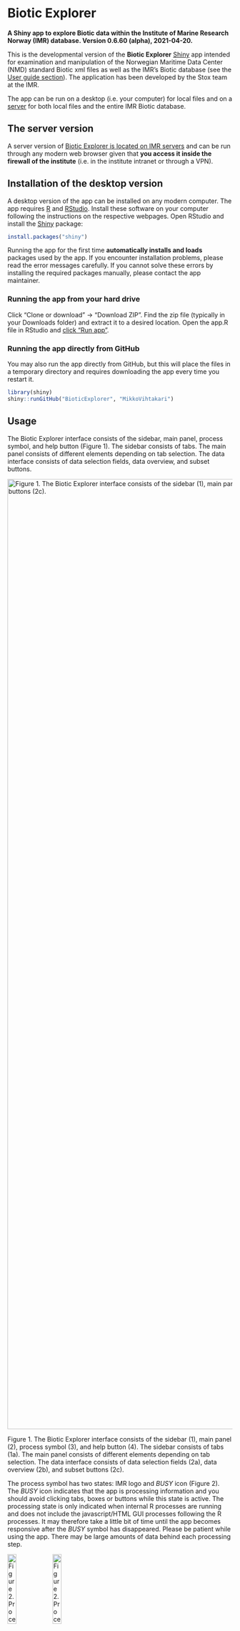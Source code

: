
# Biotic Explorer

**A Shiny app to explore Biotic data within the Institute of Marine
Research Norway (IMR) database. Version 0.6.60 (alpha), 2021-04-20.**

This is the developmental version of the **Biotic Explorer**
[Shiny](https://shiny.rstudio.com/) app intended for examination and
manipulation of the Norwegian Maritime Data Center (NMD) standard Biotic
xml files as well as the IMR’s Biotic database (see the [User guide
section](#usage)). The application has been developed by the Stox team
at the IMR.

<!-- The official, stable, version of the app can be found from their [GitHub site](https://github.com/StoXProject).  -->

The app can be run on a desktop (i.e. your computer) for local files and
on a [server](http://astarte.imr.no/shiny) for both local files and the
entire IMR Biotic database.

## The server version

A server version of [Biotic Explorer is located on IMR
servers](http://astarte.imr.no/shiny/) and can be run through any modern
web browser given that **you access it inside the firewall of the
institute** (i.e. in the institute intranet or through a VPN).

## Installation of the desktop version

A desktop version of the app can be installed on any modern computer.
The app requires [R](https://www.r-project.org/) and
[RStudio](https://www.rstudio.com/). Install these software on your
computer following the instructions on the respective webpages. Open
RStudio and install the [Shiny](https://shiny.rstudio.com/) package:

``` r
install.packages("shiny")
```

Running the app for the first time **automatically installs and loads**
packages used by the app. If you encounter installation problems, please
read the error messages carefully. If you cannot solve these errors by
installing the required packages manually, please contact the app
maintainer.

### Running the app from your hard drive

Click “Clone or download” -&gt; “Download ZIP”. Find the zip file
(typically in your Downloads folder) and extract it to a desired
location. Open the app.R file in RStudio and [click “Run
app”](https://shiny.rstudio.com/tutorial/written-tutorial/lesson1/).

### Running the app directly from GitHub

You may also run the app directly from GitHub, but this will place the
files in a temporary directory and requires downloading the app every
time you restart it.

``` r
library(shiny)
shiny::runGitHub("BioticExplorer", "MikkoVihtakari")
```

## Usage

The Biotic Explorer interface consists of the sidebar, main panel,
process symbol, and help button (Figure 1). The sidebar consists of
tabs. The main panel consists of different elements depending on tab
selection. The data interface consists of data selection fields, data
overview, and subset buttons.

<div class="figure">

<img src="man/figures/README-interface.png" alt="Figure 1. The Biotic Explorer interface consists of the sidebar (1), main panel (2), process symbol (3), and help button (4). The sidebar consists of tabs (1a). The main panel consists of different elements depending on tab selection. The data interface consists of data selection fields (2a), data overview (2b), and subset buttons (2c)." width="2127" />
<p class="caption">
Figure 1. The Biotic Explorer interface consists of the sidebar (1),
main panel (2), process symbol (3), and help button (4). The sidebar
consists of tabs (1a). The main panel consists of different elements
depending on tab selection. The data interface consists of data
selection fields (2a), data overview (2b), and subset buttons (2c).
</p>

</div>

The process symbol has two states: IMR logo and *BUSY* icon (Figure 2).
The *BUSY* icon indicates that the app is processing information and you
should avoid clicking tabs, boxes or buttons while this state is active.
The processing state is only indicated when internal R processes are
running and does not include the javascript/HTML GUI processes following
the R processes. It may therefore take a little bit of time until the
app becomes responsive after the *BUSY* symbol has disappeared. Please
be patient while using the app. There may be large amounts of data
behind each processing step.

<div class="figure">

<img src="www/logo.png" alt="Figure 2. Process symbol states. The app is ready to receive orders when the IMR logo is shown (left). The app is busy when the BUSY icon is shown (right). Avoid clicking anything while the app is busy." width="20%" /><img src="www/logo_bw.png" alt="Figure 2. Process symbol states. The app is ready to receive orders when the IMR logo is shown (left). The app is busy when the BUSY icon is shown (right). Avoid clicking anything while the app is busy." width="20%" />
<p class="caption">
Figure 2. Process symbol states. The app is ready to receive orders when
the IMR logo is shown (left). The app is busy when the BUSY icon is
shown (right). Avoid clicking anything while the app is busy.
</p>

</div>

### Read data

#### Download data from the database

Click ‘Load data & filter -&gt; From the database’. Select the desired
data and click ‘Send inquiry’. The ‘BUSY’ symbol on the left top corner
will disappear when the operation is done. This may take time depending
on the size of the selected dataset. You will get an overview of
selected data and positions on the right. You can now further limit the
dataset using the ‘Subset’ button and reset the data selection using the
‘Reset’ button.

#### Read NMD Biotic xml files

Click ‘Load data & filter -&gt; From files -&gt; Browse..’ and select
one or multiple .xml files from your computer. An overview of data and
sampling station locations will be shown below. Use the ‘Filter data by’
options to select data you want to keep. Click the ‘Subset’ button once
you are ready and see how the overview will change based on the
information you selected. The ‘Reset’ button will reset the selection

#### Resume a previous session

Click ‘Load data & filter -&gt; From files -&gt; Browse..’ and open an
.rds file saved using the app (see ‘Download’). You can now continue
working on data from an earlier Biotic Explorer session.

### Examine data

#### Cruise overview data

Click the ‘Cruise overview’ tab to see all cruises in the dataset. These
data comprise of the ‘mission’ element in NMD Biotic files.

#### Station data

The ‘Overview’ tab lists selected plots to establish an overview of the
‘fishstation’ and ‘catchsample’ elements in NMD Biotic files. ‘Map of
catches’ tab shows a location overview of catches and the ‘Examine data’
the data in a tabular form.

#### Individual data

The ‘Overview’ tab shows a general overview of the ‘individual’ and
‘agedetermination’ elements in NMD Biotic files. The ‘Species plots’ tab
can be used to generate plots describing basic life-history parameters
of a species with sufficient data and the ‘Examine data’ tab shows the
data in a tabular form.

### Download

#### Export data

Data from a Biotic Explorer session can be downloaded using the
‘Download -&gt; Data’ tab. If you want to reopen the data in Biotic
Explorer or open the data in R, use the ‘R’ option without changing
‘Data to download’ options. This will save the data as an .rds file,
which can be opened using the
[readRDS](https://stat.ethz.ch/R-manual/R-devel/library/base/html/readRDS.html)
function in R and reopened using Biotic Explorer. Data can also be
downloaded as .zip compressed .csv files or as an Excel file. The data
are automatically placed to tabs in Excel files.

#### Export figures

You can select which Biotic Explorer figures to download and in which
format using the ‘Download -&gt; Figures’ tab. If you want to modify the
figures beyond the options given in the app, you may download Biotic
Explorernd modify the figure functions listed under
‘R/figure\_functions.R’.

## Contributions and contact information

Any contributions to the app are more than welcome. Please contact the
app creator Mikko Vihtakari (<mikko.vihtakari@hi.no>) to discuss your
ideas on improving the app.

## Dependencies

Running the app automatically installs following packages:

-   [shiny](https://cran.r-project.org/web/packages/shiny/index.html):
    The app has been written om Shiny.
-   [shinyFiles](https://cran.r-project.org/web/packages/shinyFiles/index.html):
    Used to up- and download files.  
-   [shinydashboard](https://cran.r-project.org/web/packages/shinydashboard/index.html):
    Used for the dashboard.
-   [DT](https://cran.r-project.org/web/packages/%20DT/index.html): Used
    for data tables.
-   [data.table](https://cran.r-project.org/web/packages/data.table/index.html):
    Used to make data processing quicker.
-   [dtplyr](https://cran.r-project.org/web/packages/dtplyr/index.html):
    Used for dplyr syntax applied to data.tables as well as quick
    database management.
-   [tidyverse](https://cran.r-project.org/web/packages/tidyverse/index.html):
    Used for data manipulation and plots.
-   [RstoxData](https://github.com/StoXProject/RstoxData): Used to read
    NMD .xml files.
-   [devtools](https://cran.r-project.org/web/packages/devtools/index.html):
    Used to download the dependencies only available on GitHub.
-   [leaflet](https://cran.r-project.org/web/packages/leaflet/index.html):
    Used for interactive maps.
-   [leaflet.minicharts](https://cran.r-project.org/web/packages/leaflet.minicharts/index.html):
    Used for interactive maps.
-   [mapview](https://cran.r-project.org/web/packages/mapview/index.html):
    Used for interactive maps.
-   [plotly](https://cran.r-project.org/web/packages/plotly/index.html):
    Used for interactive plots.
-   [openxlsx](https://cran.r-project.org/web/packages/openxlsx/index.html):
    Used to write MS Excel files.
-   [scales](https://cran.r-project.org/web/packages/scales/index.html):
    Used to scale ggplot axes.
-   [fishmethods](https://cran.r-project.org/web/packages/fishmethods/index.html):
    Used to fit growth models
-   [viridis](https://cran.r-project.org/web/packages/viridis/index.html):
    Provides viridis color scale for Leaflet maps.
-   [DBI](https://cran.r-project.org/web/packages/DBI/index.html): Used
    for database operations
-   [MonetDBLite](https://github.com/MonetDB/MonetDBLite-R): The
    database interface package for the BioticExplorer database

## News

2020-05-13 Added complete database support. All features visioned at the
beginning of the development have now been incorporated. Making the
features to work as planned, bug-fixing and polish remain.

2020-01-22 An update preparing for beta-release. Many new added
features. Unstable, full of bugs and undocumented.

2019-07-11 Fixed a number of Windows related problems. The app should
(hopefully) work now on most institutional machines.

2019-07-08 Uploaded the first alpha version. The app works, but does not
contain all features yet. This version is meant for internal testing.
